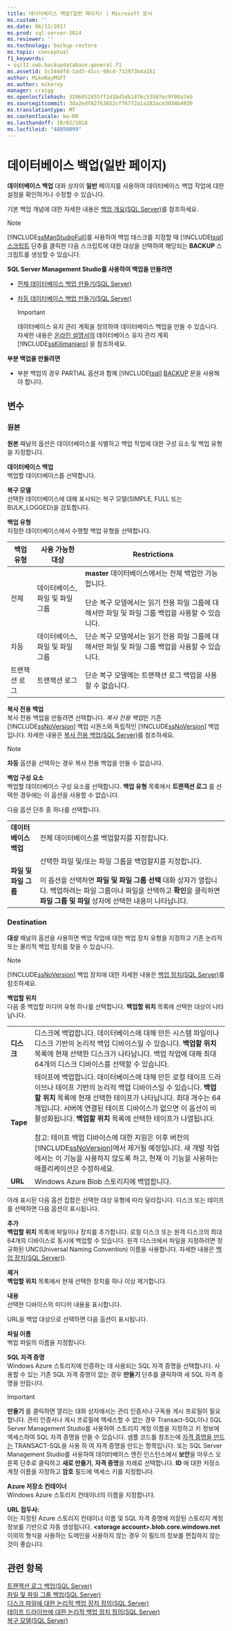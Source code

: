 ```yaml
---
title: 데이터베이스 백업(일반 페이지) | Microsoft 문서
ms.custom: ''
ms.date: 06/13/2017
ms.prod: sql-server-2014
ms.reviewer: ''
ms.technology: backup-restore
ms.topic: conceptual
f1_keywords:
- sql12.swb.backupdatabase.general.f1
ms.assetid: 5c344dfd-1ad3-41cc-98cd-732973b4a162
author: MikeRayMSFT
ms.author: mikeray
manager: craigg
ms.openlocfilehash: 3206052455ff1d1bd5db14f6c53507ec9f00a7eb
ms.sourcegitcommit: 3da2edf82763852cff6772a1a282ace3034b4936
ms.translationtype: MT
ms.contentlocale: ko-KR
ms.lasthandoff: 10/02/2018
ms.locfileid: "48050099"
---
```

# <a name="back-up-database-general-page"></a>데이터베이스 백업(일반 페이지)
  **데이터베이스 백업** 대화 상자의 **일반** 페이지를 사용하여 데이터베이스 백업 작업에 대한 설정을 확인하거나 수정할 수 있습니다.  
  
 기본 백업 개념에 대한 자세한 내용은 [백업 개요&#40;SQL Server&#41;](backup-overview-sql-server.md)를 참조하세요.  
  
> [!NOTE]  
>  [!INCLUDE[ssManStudioFull](../../includes/ssmanstudiofull-md.md)]를 사용하여 백업 태스크를 지정할 때 [!INCLUDE[tsql](../../includes/tsql-md.md)][스크립트](/sql/t-sql/statements/backup-transact-sql) 단추를 클릭한 다음 스크립트에 대한 대상을 선택하여 해당되는 **BACKUP** 스크립트를 생성할 수 있습니다.  
  
 **SQL Server Management Studio를 사용하여 백업을 만들려면**  
  
-   [전체 데이터베이스 백업 만들기&#40;SQL Server&#41;](create-a-full-database-backup-sql-server.md)  
  
-   [차등 데이터베이스 백업 만들기&#40;SQL Server&#41;](create-a-differential-database-backup-sql-server.md)  
  
    > [!IMPORTANT]  
    >  데이터베이스 유지 관리 계획을 정의하여 데이터베이스 백업을 만들 수 있습니다. 자세한 내용은 [온라인 설명서의](../maintenance-plans/maintenance-plans.md) 데이터베이스 유지 관리 계획 [!INCLUDE[ssKilimanjaro](../../includes/sskilimanjaro-md.md)] 을 참조하세요.  
  
 **부분 백업을 만들려면**  
  
-   부분 백업의 경우 PARTIAL 옵션과 함께 [!INCLUDE[tsql](../../includes/tsql-md.md)] [BACKUP](/sql/t-sql/statements/backup-transact-sql) 문을 사용해야 합니다.  
  
## <a name="options"></a>변수  
  
### <a name="source"></a>원본  
 **원본** 패널의 옵션은 데이터베이스를 식별하고 백업 작업에 대한 구성 요소 및 백업 유형을 지정합니다.  
  
 **데이터베이스 백업**  
 백업할 데이터베이스를 선택합니다.  
  
 **복구 모델**  
 선택한 데이터베이스에 대해 표시되는 복구 모델(SIMPLE, FULL 또는 BULK_LOGGED)을 검토합니다.  
  
 **백업 유형**  
 지정한 데이터베이스에서 수행할 백업 유형을 선택합니다.  
  
|백업 유형|사용 가능한 대상|Restrictions|  
|-----------------|-------------------|------------------|  
|전체|데이터베이스, 파일 및 파일 그룹|**master** 데이터베이스에서는 전체 백업만 가능합니다.<br /><br /> 단순 복구 모델에서는 읽기 전용 파일 그룹에 대해서만 파일 및 파일 그룹 백업을 사용할 수 있습니다.|  
|차등|데이터베이스, 파일 및 파일 그룹|단순 복구 모델에서는 읽기 전용 파일 그룹에 대해서만 파일 및 파일 그룹 백업을 사용할 수 있습니다.|  
|트랜잭션 로그|트랜잭션 로그|단순 복구 모델에는 트랜잭션 로그 백업을 사용할 수 없습니다.|  
  
 **복사 전용 백업**  
 복사 전용 백업을 만들려면 선택합니다. *복사 전용 백업*은 기존 [!INCLUDE[ssNoVersion](../../includes/ssnoversion-md.md)] 백업 시퀀스와 독립적인 [!INCLUDE[ssNoVersion](../../includes/ssnoversion-md.md)] 백업입니다. 자세한 내용은 [복사 전용 백업&#40;SQL Server&#41;](copy-only-backups-sql-server.md)를 참조하세요.  
  
> [!NOTE]  
>  **차등** 옵션을 선택하는 경우 복사 전용 백업을 만들 수 없습니다.  
  
 **백업 구성 요소**  
 백업할 데이터베이스 구성 요소를 선택합니다. **백업 유형** 목록에서 **트랜잭션 로그** 를 선택한 경우에는 이 옵션을 사용할 수 없습니다.  
  
 다음 옵션 단추 중 하나를 선택합니다.  
  
|||  
|-|-|  
|**데이터베이스 백업**|전체 데이터베이스를 백업할지를 지정합니다.|  
|**파일 및 파일 그룹**|선택한 파일 및/또는 파일 그룹을 백업할지를 지정합니다.<br /><br /> 이 옵션을 선택하면 **파일 및 파일 그룹 선택** 대화 상자가 열립니다. 백업하려는 파일 그룹이나 파일을 선택하고 **확인**을 클릭하면 **파일 그룹 및 파일** 상자에 선택한 내용이 나타납니다.|  
  
### <a name="destination"></a>Destination  
 **대상** 패널의 옵션을 사용하면 백업 작업에 대한 백업 장치 유형을 지정하고 기존 논리적 또는 물리적 백업 장치를 찾을 수 있습니다.  
  
> [!NOTE]  
>  [!INCLUDE[ssNoVersion](../../includes/ssnoversion-md.md)] 백업 장치에 대한 자세한 내용은 [백업 장치&#40;SQL Server&#41;](backup-devices-sql-server.md)를 참조하세요.  
  
 **백업할 위치**  
 다음 중 백업할 미디어 유형 하나를 선택합니다. **백업할 위치** 목록에 선택한 대상이 나타납니다.  
  
|||  
|-|-|  
|**디스크**|디스크에 백업합니다. 데이터베이스에 대해 만든 시스템 파일이나 디스크 기반의 논리적 백업 디바이스일 수 있습니다. **백업할 위치** 목록에 현재 선택한 디스크가 나타납니다. 백업 작업에 대해 최대 64개의 디스크 디바이스를 선택할 수 있습니다.|  
|**Tape**|테이프에 백업합니다. 데이터베이스에 대해 만든 로컬 테이프 드라이브나 테이프 기반의 논리적 백업 디바이스일 수 있습니다. **백업할 위치** 목록에 현재 선택한 테이프가 나타납니다. 최대 개수는 64개입니다. 서버에 연결된 테이프 디바이스가 없으면 이 옵션이 비활성화됩니다. **백업할 위치** 목록에 선택한 테이프가 나열됩니다.<br /><br /> 참고: 테이프 백업 디바이스에 대한 지원은 이후 버전의 [!INCLUDE[ssNoVersion](../../includes/ssnoversion-md.md)]에서 제거될 예정입니다. 새 개발 작업에서는 이 기능을 사용하지 않도록 하고, 현재 이 기능을 사용하는 애플리케이션은 수정하세요.|  
|**URL**|Windows Azure Blob 스토리지에 백업합니다.|  
  
 아래 표시된 다음 옵션 집합은 선택한 대상 유형에 따라 달라집니다. 디스크 또는 테이프를 선택하면 다음 옵션이 표시됩니다.  
  
 **추가**  
 **백업할 위치** 목록에 파일이나 장치를 추가합니다. 로컬 디스크 또는 원격 디스크의 최대 64개의 디바이스로 동시에 백업할 수 있습니다. 원격 디스크에서 파일을 지정하려면 정규화된 UNC(Universal Naming Convention) 이름을 사용합니다. 자세한 내용은 [백업 장치&#40;SQL Server&#41;](backup-devices-sql-server.md)).  
  
 **제거**  
 **백업할 위치** 목록에서 현재 선택한 장치를 하나 이상 제거합니다.  
  
 **내용**  
 선택한 디바이스의 미디어 내용을 표시합니다.  
  
 URL을 백업 대상으로 선택하면 다음 옵션이 표시됩니다.  
  
 **파일 이름**  
 백업 파일의 이름을 지정합니다.  
  
 **SQL 자격 증명**  
 Windows Azure 스토리지에 인증하는 데 사용되는 SQL 자격 증명을 선택합니다. 사용할 수 있는 기존 SQL 자격 증명이 없는 경우 **만들기** 단추를 클릭하여 새 SQL 자격 증명을 만듭니다.  
  
> [!IMPORTANT]  
>  **만들기** 를 클릭하면 열리는 대화 상자에서는 관리 인증서나 구독용 게시 프로필이 필요합니다. 관리 인증서나 게시 프로필에 액세스할 수 없는 경우 Transact-SQL이나 SQL Server Management Studio를 사용하여 스토리지 계정 이름을 지정하고 키 정보에 액세스하여 SQL 자격 증명을 만들 수 있습니다. 샘플 코드를 참조는에 [자격 증명을 만드는](../security/authentication-access/create-a-credential.md#Credential) TRANSACT-SQL을 사용 하 여 자격 증명을 만드는 항목입니다. 또는 SQL Server Management Studio를 사용하여 데이터베이스 엔진 인스턴스에서 **보안**을 마우스 오른쪽 단추로 클릭하고 **새로 만들기**, **자격 증명**을 차례로 선택합니다. **ID** 에 대한 저장소 계정 이름을 지정하고 **암호** 필드에 액세스 키를 지정합니다.  
  
 **Azure 저장소 컨테이너**  
 Windows Azure 스토리지 컨테이너의 이름을 지정합니다.  
  
 **URL 접두사:**  
 이는 지정된 Azure 스토리지 컨테이너 이름 및 SQL 자격 증명에 저장된 스토리지 계정 정보를 기반으로 자동 생성됩니다. **\<storage account>.blob.core.windows.net** 이외의 형식을 사용하는 도메인을 사용하지 않는 경우 이 필드의 정보를 편집하지 않는 것이 좋습니다.  
  
## <a name="see-also"></a>관련 항목  
 [트랜잭션 로그 백업&#40;SQL Server&#41;](back-up-a-transaction-log-sql-server.md)   
 [파일 및 파일 그룹 백업&#40;SQL Server&#41;](back-up-files-and-filegroups-sql-server.md)   
 [디스크 파일에 대한 논리적 백업 장치 정의&#40;SQL Server&#41;](define-a-logical-backup-device-for-a-disk-file-sql-server.md)   
 [테이프 드라이브에 대한 논리적 백업 장치 정의&#40;SQL Server&#41;](define-a-logical-backup-device-for-a-tape-drive-sql-server.md)   
 [복구 모델&#40;SQL Server&#41;](recovery-models-sql-server.md)  
  
  
